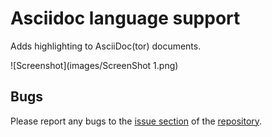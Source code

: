 # Asciidoc language support

Adds highlighting to AsciiDoc(tor) documents.

![Screenshot](images/ScreenShot 1.png)

## Bugs

Please report any bugs to the [issue section](https://github.com/JustusAdam/language-haskell/issues) of the [repository](https://github.com/JustusAdam/language-haskell).
